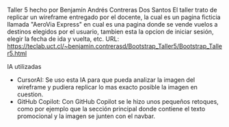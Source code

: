 Taller 5 hecho por Benjamín Andrés Contreras Dos Santos
El taller trato de replicar un wireframe entregado por el docente, la cual es un pagina ficticia llamada "AeroVia Express" en cual es una pagina donde se vende vuelos a destinos elegidos por el usuario, tambien esta la opcion de iniciar sesión, elegir la fecha de ida y vuelta, etc.
URL: https://teclab.uct.cl/~benjamin.contrerasd/Bootstrap_Taller5/Bootstrap_Taller5.html

IA utilizadas
- CursorAI: Se uso esta IA para que pueda analizar la imagen del wireframe y pudiera replicar lo mas exacto posible la imagen en cuestion.
- GitHub Copilot: Con GitHub Copilot se le hizo unos pequeños retoques, como por ejemplo que la sección principal donde contiene el texto promocional y la imagen se junten con el navbar.
